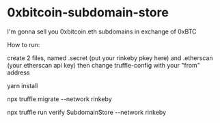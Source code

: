 # 0xbitcoin-subdomain-store
I'm gonna sell you 0xbitcoin.eth subdomains in exchange of 0xBTC

How to run:

create 2 files, named .secret (put your rinkeby pkey here) and .etherscan (your etherscan api key) then change truffle-config with your "from" address

yarn install

npx truffle migrate --network rinkeby

npx truffle run verify SubdomainStore --network rinkeby